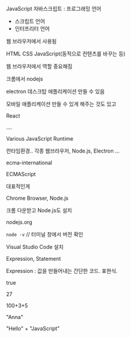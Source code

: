 JavaScript 자바스크립트 : 프로그래밍 언어

* 스크립트 언어
* 인터프리터 언어

웹 브라우저에서 사용됨

HTML CSS JavaScript(동적으로 컨텐츠를 바꾸는 등)

웹 브라우저에서 역할 중요해짐

크롬에서 nodejs

electron 데스크탑 애플리케이션 만들 수 있음

모바일 애플리케이션 만들 수 있게 해주는 것도 있고

React

....



Various JavaScript Runtime

런타임환경.. 각종 웹브라우저, Node.js, Electron ...

ecma-international



ECMAScript



대표적인게

Chrome Browser, Node.js

크롬 다운받고 Node.js도 설치

nodejs.org

`node -v`  // 터미널 창에서 버전 확인

Visual Studio Code 설치



Expression, Statement

Expression : 값을 만들어내는 간단한 코드. 표현식.

true

27

100+3+5

"Anna"

"Hello" + "JavaScript"

